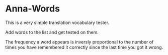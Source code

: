 Anna-Words
==========

This is a very simple translation vocabulary tester.

Add words to the list and get tested on them.

The frequency a word appears is inversly proportional to
the number of times you have remembered it correctly since
the last time you got it wrong.
